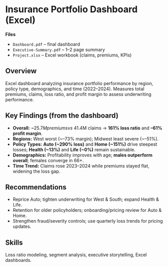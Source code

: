 # Insurance Portfolio Dashboard (Excel)

**Files**
- `Dashboard.pdf` – final dashboard
- `Executive-Summary.pdf` – 1–2 page summary
- `Project.xlsx` – Excel workbook (claims, premiums, KPIs)

## Overview
Excel dashboard analyzing insurance portfolio performance by region, policy type, demographics, and time (2022–2024). Measures total premiums, claims, loss ratio, and profit margin to assess underwriting performance.

## Key Findings (from the dashboard)
- **Overall:** ~$25.7M premiums vs ~$41.4M claims → **161% loss ratio** and **–61% profit margin**.
- **Regions:** West worst (~–73% margin); Midwest least severe (~–51%).
- **Policy Types:** **Auto (~290% loss)** and **Home (~151%)** drive steepest losses; **Health (~13%)** and **Life (~0%)** remain sustainable.
- **Demographics:** Profitability improves with age; **males outperform overall**; females converge in 66+.
- **Time Trend:** Claims rose 2023–2024 while premiums stayed flat, widening the loss gap.

## Recommendations
- Reprice Auto; tighten underwriting for West & South; expand Health & Life.
- Retention for older policyholders; onboarding/pricing review for Auto & Home.
- Strengthen fraud/severity controls; use quarterly loss trends for pricing updates.

## Skills
Loss ratio modeling, segment analysis, executive storytelling, Excel dashboards.
